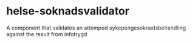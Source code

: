 # helse-soknadsvalidator
A component that validates an attemped sykepengesoknadsbehandling against the result from infotrygd
